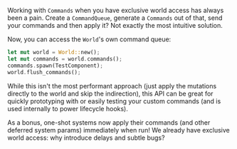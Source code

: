 Working with `Commands` when you have exclusive world access has always been a pain.
Create a `CommandQueue`, generate a `Commands` out of that, send your commands and then apply it?
Not exactly the most intuitive solution.

Now, you can access the `World`'s own command queue:

```rust
let mut world = World::new();
let mut commands = world.commands();
commands.spawn(TestComponent);
world.flush_commands();
```

While this isn't the most performant approach (just apply the mutations directly to the world and skip the indirection),
this API can be great for quickly prototyping with or easily testing your custom commands (and is used internally to power lifecycle hooks).

As a bonus, one-shot systems now apply their commands (and other deferred system params) immediately when run!
We already have exclusive world access: why introduce delays and subtle bugs?
